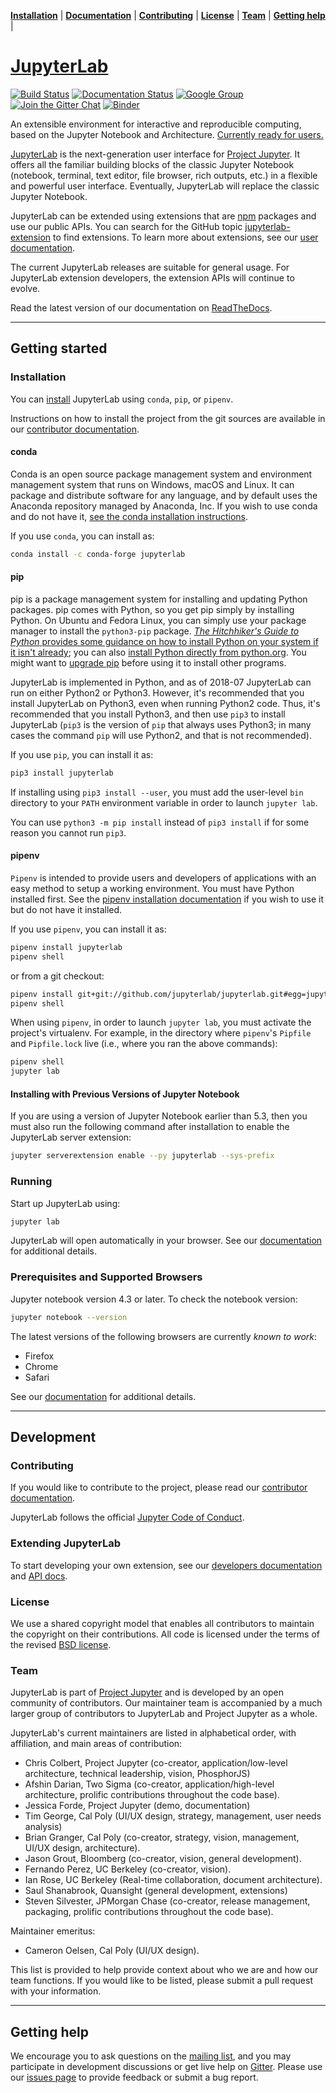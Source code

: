 **[Installation](#installation)** |
**[Documentation](http://jupyterlab.readthedocs.io)** |
**[Contributing](#contributing)** |
**[License](#license)** |
**[Team](#team)** |
**[Getting help](#getting-help)** |

# [JupyterLab](http://jupyterlab.github.io/jupyterlab/)

[![Build Status](https://travis-ci.org/jupyterlab/jupyterlab.svg?branch=master)](https://travis-ci.org/jupyterlab/jupyterlab)
[![Documentation Status](https://readthedocs.org/projects/jupyterlab/badge/?version=stable)](http://jupyterlab.readthedocs.io/en/stable/)
[![Google Group](https://img.shields.io/badge/-Google%20Group-lightgrey.svg)](https://groups.google.com/forum/#!forum/jupyter)
[![Join the Gitter Chat](https://img.shields.io/gitter/room/nwjs/nw.js.svg)](https://gitter.im/jupyterlab/jupyterlab)
[![Binder](https://mybinder.org/badge.svg)](https://mybinder.org/v2/gh/jupyterlab/jupyterlab-demo/18a9793b58ba86660b5ab964e1aeaf7324d667c8?urlpath=lab%2Ftree%2Fdemo%2FLorenz.ipynb)

An extensible environment for interactive and reproducible computing, based on the
Jupyter Notebook and Architecture. [Currently ready for users.](https://blog.jupyter.org/jupyterlab-is-ready-for-users-5a6f039b8906)

[JupyterLab](http://jupyterlab.readthedocs.io/en/stable/) is the next-generation user interface for [Project Jupyter](https://jupyter.org). It offers
all the familiar building blocks of the classic Jupyter Notebook (notebook,
terminal, text editor, file browser, rich outputs, etc.) in a flexible and
powerful user interface.
Eventually, JupyterLab will replace the classic Jupyter Notebook.

JupyterLab can be extended using extensions that are [npm](https://www.npmjs.com/) packages
and use our public APIs. You can search for the GitHub topic [jupyterlab-extension](https://github.com/topics/jupyterlab-extension) to find extensions. To learn more about extensions, see our [user documentation](https://jupyterlab.readthedocs.io/en/latest/user/extensions.html).

The current JupyterLab releases are suitable for general
usage. For JupyterLab extension developers, the extension APIs will continue to
evolve.

Read the latest version of our documentation on [ReadTheDocs](http://jupyterlab.readthedocs.io/en/latest/).

---

## Getting started

### Installation

You can [install](http://jupyterlab.readthedocs.io/en/stable/getting_started/installation.html) JupyterLab using `conda`, `pip`, or `pipenv`.

Instructions on how to install the project from the git sources are available in our [contributor documentation](CONTRIBUTING.md).

#### conda

Conda is an open source package management system and environment management system that runs on Windows, macOS and Linux. It can package and distribute software for any language, and by default uses the Anaconda repository managed by Anaconda, Inc.  If you wish to use conda and do not have it, [see the conda installation instructions](https://conda.io/docs/user-guide/install/index.html).

If you use `conda`, you can install as:

```bash
conda install -c conda-forge jupyterlab
```

#### pip

pip is a package management system for installing and updating Python packages. pip comes with Python, so you get pip simply by installing Python.  On Ubuntu and Fedora Linux, you can simply use your package manager to install the `python3-pip` package.  [*The Hitchhiker's Guide to Python* provides some guidance on how to install Python on your system if it isn't already](https://docs.python-guide.org/starting/installation/); you can also [install Python directly from python.org](https://www.python.org/getit/).  You might want to [upgrade pip](https://pip.pypa.io/en/stable/installing/) before using it to install other programs.

JupyterLab is implemented in Python, and as of 2018-07 JupyterLab can run on either Python2 or Python3.  However, it's recommended that you install JupyterLab on Python3, even when running Python2 code.  Thus, it's recommended that you install Python3, and then use `pip3` to install JupyterLab (`pip3` is the version of `pip` that always uses Python3; in many cases the command `pip` will use Python2, and that is not recommended).

If you use `pip`, you can install it as:

```bash
pip3 install jupyterlab
```

If installing using `pip3 install --user`, you must add the user-level
`bin` directory to your `PATH` environment variable in order to launch
`jupyter lab`.

You can use `python3 -m pip install` instead of `pip3 install` if for some reason you cannot run `pip3`.

#### pipenv

`Pipenv` is intended to provide users and developers of applications with an easy method to setup a working environment.  You must have Python installed first.  See the [pipenv installation documentation](https://docs.pipenv.org/install) if you wish to use it but do not have it installed.

If you use `pipenv`, you can install it as:

```bash
pipenv install jupyterlab
pipenv shell
```

or from a git checkout:

```bash
pipenv install git+git://github.com/jupyterlab/jupyterlab.git#egg=jupyterlab
pipenv shell
```

When using `pipenv`, in order to launch `jupyter lab`, you must activate the project's virtualenv. For example, in the directory where `pipenv`'s `Pipfile` and `Pipfile.lock` live (i.e., where you ran the above commands):

```bash
pipenv shell
jupyter lab
```

#### Installing with Previous Versions of Jupyter Notebook

If you are using a version of Jupyter Notebook earlier than 5.3, then you must also run the following command
after installation to enable the JupyterLab server extension:

```bash
jupyter serverextension enable --py jupyterlab --sys-prefix
```

### Running

Start up JupyterLab using:

```bash
jupyter lab
```

JupyterLab will open automatically in your browser. See our [documentation](http://jupyterlab.readthedocs.io/en/stable/getting_started/starting.html) for additional details.

### Prerequisites and Supported Browsers

Jupyter notebook version 4.3 or later. To check the notebook version:

```bash
jupyter notebook --version
```

The latest versions of the following browsers are currently _known to work_:

* Firefox
* Chrome
* Safari

See our [documentation](http://jupyterlab.readthedocs.io/en/latest/getting_started/installation.html) for additional details.

---

## Development

### Contributing

If you would like to contribute to the project, please read our [contributor documentation](CONTRIBUTING.md).

JupyterLab follows the official [Jupyter Code of Conduct](https://github.com/jupyter/governance/blob/master/conduct/code_of_conduct.md).

### Extending JupyterLab

To start developing your own extension, see our [developers documentation](https://jupyterlab.readthedocs.io/en/latest/developer/extension_dev.html) and [API docs](http://jupyterlab.github.io/jupyterlab/globals.html).

### License

We use a shared copyright model that enables all contributors to maintain the
copyright on their contributions. All code is licensed under the terms of the revised [BSD license](https://github.com/jupyterlab/jupyterlab/blob/master/LICENSE).

### Team

JupyterLab is part of [Project Jupyter](http://jupyter.org/) and is developed by an open community of contributors. Our maintainer team is accompanied by a much larger group of contributors to JupyterLab and Project Jupyter as a whole.

JupyterLab's current maintainers are listed in alphabetical order, with affiliation, and main areas of contribution:

* Chris Colbert, Project Jupyter (co-creator, application/low-level architecture,
  technical leadership, vision, PhosphorJS)
* Afshin Darian, Two Sigma (co-creator, application/high-level architecture,
  prolific contributions throughout the code base).
* Jessica Forde, Project Jupyter (demo, documentation)
* Tim George, Cal Poly (UI/UX design, strategy, management, user needs analysis)
* Brian Granger, Cal Poly (co-creator, strategy, vision, management, UI/UX design,
  architecture).
* Jason Grout, Bloomberg (co-creator, vision, general development).
* Fernando Perez, UC Berkeley (co-creator, vision).
* Ian Rose, UC Berkeley (Real-time collaboration, document architecture).
* Saul Shanabrook, Quansight (general development, extensions)
* Steven Silvester, JPMorgan Chase (co-creator, release management, packaging,
  prolific contributions throughout the code base).

Maintainer emeritus:

* Cameron Oelsen, Cal Poly (UI/UX design).

This list is provided to help provide context about who we are and how our team functions.
If you would like to be listed, please submit a pull request with your information.

---

## Getting help

We encourage you to ask questions on the [mailing list](https://groups.google.com/forum/#!forum/jupyter),
and you may participate in development discussions or get live help on [Gitter](https://gitter.im/jupyterlab/jupyterlab). Please use our [issues page](https://github.com/jupyterlab/jupyterlab/issues) to provide feedback or submit a bug report.
